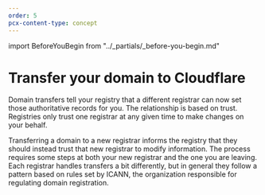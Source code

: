 ```yaml
---
order: 5
pcx-content-type: concept
---
```


import BeforeYouBegin from "../_partials/_before-you-begin.md"

# Transfer your domain to Cloudflare

Domain transfers tell your registry that a different registrar can now set those authoritative records for you. The relationship is based on trust. Registries only trust one registrar at any given time to make changes on your behalf.

Transferring a domain to a new registrar informs the registry that they should instead trust that new registrar to modify information. The process requires some steps at both your new registrar and the one you are leaving. Each registrar handles transfers a bit differently, but in general they follow a pattern based on rules set by ICANN, the organization responsible for regulating domain registration.

<BeforeYouBegin/>
